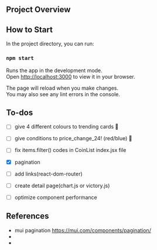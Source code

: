 ## Project Overview
## How to Start

In the project directory, you can run:

### `npm start`

Runs the app in the development mode.\
Open [http://localhost:3000](http://localhost:3000) to view it in your browser.

The page will reload when you make changes.\
You may also see any lint errors in the console.

## To-dos
-[ ] give 4 different colours to trending cards 🎨
-[ ] give conditions to price_change_24! (red/blue) 🎨
-[ ] fix items.filter() codes in CoinList index.jsx file
-[X] pagination
-[ ] add links(react-dom-router)
-[ ] create detail page(chart.js or victory.js)

-[ ] optimize component performance

## References
- mui pagination https://mui.com/components/pagination/
-
-